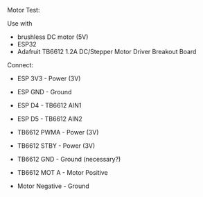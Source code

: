 Motor Test:

Use with 
 * brushless DC motor (5V)
 * ESP32
 * Adafruit TB6612 1.2A DC/Stepper Motor Driver Breakout Board
 
Connect:
* ESP 3V3 - Power (3V)
* ESP GND - Ground
* ESP D4 - TB6612 AIN1
* ESP D5 - TB6612 AIN2
 
* TB6612 PWMA - Power (3V)
* TB6612 STBY - Power (3V)
* TB6612 GND - Ground (necessary?)
* TB6612 MOT A - Motor Positive

* Motor Negative - Ground 


